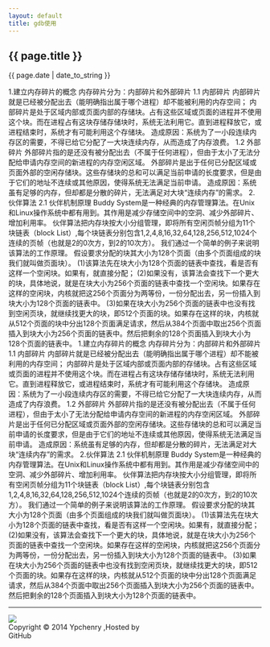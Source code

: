 ```yaml
---
layout: default
title: gdb使用
---
```

<h2>{{ page.title }}</h2>
<p>{{ page.date | date_to_string }}</p>

1.建立内存碎片的概念
          内存碎片分为：内部碎片和外部碎片
 1.1 内部碎片
       内部碎片就是已经被分配出去（能明确指出属于哪个进程）却不能被利用的内存空间；
      内部碎片是处于区域内部或页面内部的存储块。占有这些区域或页面的进程并不使用这个块。而在进程占有这块存储存储块时，系统无法利用它。直到进程释放它，或进程结束时，系统才有可能利用这个存储块。
      造成原因：系统为了一小段连续内存区的需要，不得已给它分配了一大块连续内存，从而造成了内存浪费。
 1.2 外部碎片
         外部碎片指的是还没有被分配出去（不属于任何进程），但由于太小了无法分配给申请内存空间的新进程的内存空闲区域。
     外部碎片是出于任何已分配区域或页面外部的空闲存储块。这些存储块的总和可以满足当前申请的长度要求，但是由于它们的地址不连续或其他原因，使得系统无法满足当前申请。
     造成原因：系统虽有足够的内存，但却都是分散的碎片，无法满足对大块“连续内存”的需求。
2.伙伴算法
2.1 伙伴机制原理
       Buddy System是一种经典的内存管理算法。在Unix和Linux操作系统中都有用到。其作用是减少存储空间中的空洞、减少外部碎片、增加利用率。
     伙伴算法把内存块按大小分组管理，即将所有空闲页帧分组为11个块链表（block List）,每个块链表分别包含1,2,4,8,16,32,64,128,256,512,1024个连续的页帧（也就是2的0次方，到2的10次方）。
    我们通过一个简单的例子来说明该算法的工作原理。
    假设要求分配的块其大小为128个页面（由多个页面组成的块我们就叫做页面块）。
    (1)该算法先在块大小为128个页面的链表中查找，看是否有这样一个空闲块。如果有，就直接分配；
    (2)如果没有，该算法会查找下一个更大的块，具体地说，就是在块大小为256个页面的链表中查找一个空闲块。如果存在这样的空闲块，内核就把这256个页面分为两等份，一份分配出去，另一份插入到块大小为128个页面的链表中。
     (3)如果在块大小为256个页面的链表中也没有找到空闲页块，就继续找更大的块，即512个页面的块。如果存在这样的块，内核就从512个页面的块中分出128个页面满足请求，然后从384个页面中取出256个页面插入到块大小为256个页面的链表中。然后把剩余的128个页面插入到块大小为128个页面的链表中。
1.建立内存碎片的概念 内存碎片分为：内部碎片和外部碎片 1.1 内部碎片 内部碎片就是已经被分配出去（能明确指出属于哪个进程）却不能被利用的内存空间； 内部碎片是处于区域内部或页面内部的存储块。占有这些区域或页面的进程并不使用这个块。而在进程占有这块存储存储块时，系统无法利用它。直到进程释放它，或进程结束时，系统才有可能利用这个存储块。 造成原因：系统为了一小段连续内存区的需要，不得已给它分配了一大块连续内存，从而造成了内存浪费。 1.2 外部碎片 外部碎片指的是还没有被分配出去（不属于任何进程），但由于太小了无法分配给申请内存空间的新进程的内存空闲区域。 外部碎片是出于任何已分配区域或页面外部的空闲存储块。这些存储块的总和可以满足当前申请的长度要求，但是由于它们的地址不连续或其他原因，使得系统无法满足当前申请。 造成原因：系统虽有足够的内存，但却都是分散的碎片，无法满足对大块“连续内存”的需求。 2.伙伴算法 2.1 伙伴机制原理 Buddy System是一种经典的内存管理算法。在Unix和Linux操作系统中都有用到。其作用是减少存储空间中的空洞、减少外部碎片、增加利用率。 伙伴算法把内存块按大小分组管理，即将所有空闲页帧分组为11个块链表（block List）,每个块链表分别包含1,2,4,8,16,32,64,128,256,512,1024个连续的页帧（也就是2的0次方，到2的10次方）。 我们通过一个简单的例子来说明该算法的工作原理。 假设要求分配的块其大小为128个页面（由多个页面组成的块我们就叫做页面块）。 (1)该算法先在块大小为128个页面的链表中查找，看是否有这样一个空闲块。如果有，就直接分配； (2)如果没有，该算法会查找下一个更大的块，具体地说，就是在块大小为256个页面的链表中查找一个空闲块。如果存在这样的空闲块，内核就把这256个页面分为两等份，一份分配出去，另一份插入到块大小为128个页面的链表中。 (3)如果在块大小为256个页面的链表中也没有找到空闲页块，就继续找更大的块，即512个页面的块。如果存在这样的块，内核就从512个页面的块中分出128个页面满足请求，然后从384个页面中取出256个页面插入到块大小为256个页面的链表中。然后把剩余的128个页面插入到块大小为128个页面的链表中。

<!-- UY BEGIN -->
<div>
<div id="uyan_frame"></div>
<script type="text/javascript" src="http://v2.uyan.cc/code/uyan.js"></script>
<!-- UY END -->
</div>
<hr/>
<div style="margin-left:0px;margin-right:0px">
<div style="float:left"><a href="http://www.danasoft.com"><img src="http://www.danasoft.com/vipersig.jpg" border="0"></a></div>
<div style="float:right;margin-right:200px">Copyright &copy; 2014 Ypchenry ,Hosted by <a href="https://github.com" style="text-decoration:none">GitHub</a></div>
</div>